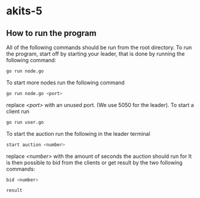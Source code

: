 # akits-5

## How to run the program
All of the following commands should be run from the root directory.
To run the program, start off by starting your leader, that is done by running the following command:
```sh
go run node.go
```
To start more nodes run the following command
```sh
go run node.go <port>
```
replace _\<port\>_ with an unused port. (We use 5050 for the leader).
To start a client run
```sh
go run user.go
```

To start the auction run the following in the leader terminal
```sh
start auction <number>
```
replace _\<number>_ with the amount of seconds the auction should run for
It is then possible to bid from the clients or get result by the two following commands:
```sh
bid <number>
```
```sh
result
```